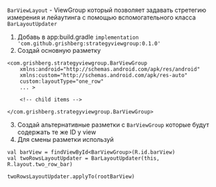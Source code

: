 `BarViewLayout` - ViewGroup который позволяет задавать 
стретегию измерения и лейаутинга с помощью 
вспомогательного класса `BarLayoutUpdater`

1) Добавь в app:build.gradle `implementation 'com.github.grishberg:strategyviewgroup:0.1.0'`
2) Создай основную разметку 
```
<com.grishberg.strategyviewgroup.BarViewGroup
    xmlns:android="http://schemas.android.com/apk/res/android"
    xmlns:custom="http://schemas.android.com/apk/res-auto"
    custom:layoutType="one_row"
    ... >
    
    <!-- child items -->
    
</com.grishberg.strategyviewgroup.BarViewGroup>
```
3) Создай альтернативные разметки с `BarViewGroup` которые будут содержать те же ID у view
4) Для смены разметки используй 
```
val barView = findViewById<BarViewGroup>(R.id.barView)
val twoRowsLayoutUpdater = BarLayoutUpdater(this, R.layout.two_row_bar)

twoRowsLayoutUpdater.applyTo(rootBarView)

```